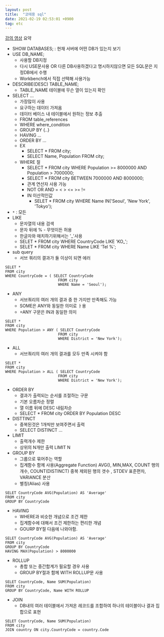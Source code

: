```yaml
---
layout: post
title:  "코테용 sql"
date: 2021-02-19 02:53:01 +0900
tag: etc
---
```


[강의 영상](https://youtu.be/vgIc4ctNFbc?list=PLLEdTF5YBpmNoCmwZEOJcvu-083OrxpnB) 요약

- SHOW DATABASES; : 현재 서버에 어떤 DB가 있는지 보기
- USE DB_NAME;
  - 사용할 DB지정
  - 다시 USE문사용 OR 다른 DB사용하겠다고 명시하지않으면 모든 SQL문은 지정DB에서 수행
  - Workbench에서 직접 선택해 사용가능
- DESCRIBE(DESC) TABLE_NAME;
  - TABLE_NAME 테이블에 무슨 열이 있는지 확인
- SELECT ...
  - 가장많이 사용
  - 요구하는 데이터 가져옴
  - 데이터 베이스 내 테이블에서 원하는 정보 추출
  - FROM table_references
  - WHERE  where_condition
  - GROUP BY {..}
  - HAVING ...
  - ORDER BY ...
  - EX 
    - SELECT * FROM city; 
    - SELECT Name, Population FROM city; 
  - WHERE 절
    - SELECT * FROM city WHERE  Population >= 8000000 AND Population > 7000000;
    - SELECT * FROM city BETWEEN 7000000 AND 8000000;
    - 관계 연산자 사용 가능 
    -  NOT OR AND = < > <= >= !=
    -  IN 이산적인값
       -  SELET * FROM city WHERE Name IN('Seoul', 'New York', 'Tokyo');
- `*` : 모든
- LIKE
  - 문자열의 내용 검색
  - 문자 뒤에 % - 무엇이든 허용
  - 한글자와 매치하기위해서는 '_'사용
  -  SELET * FROM city WHERE CountryCode  LIKE 'KO_';
  -   SELET * FROM city WHERE Name  LIKE 'Tel %';
- sub query 
  - 서브 쿼리의 결과가 둘 이상이 되면 에러
```
SELET * 
FROM city 
WHERE CountryCode = ( SELECT CountryCode 
                        FROM city 
                        WHERE Name = 'Seoul');
```
- ANY
  - 서브쿼리의 여러 개의 결과 중 한 가지만 만족해도 가능
  - SOME은 ANY와 동일한 의미로 ㅏ용
  - =ANY 구문은 IN과 동일한 의미
```
SELET * 
FROM city 
WHERE Population > ANY ( SELECT CountryCode 
                        FROM city 
                        WHERE District = 'New York');
```

- ALL
  - 서브쿼리의 여러 개의 결과를 모두 만족 시켜야 함

```
SELET * 
FROM city 
WHERE Population > ALL ( SELECT CountryCode 
                        FROM city 
                        WHERE District = 'New York');
```
- ORDER BY
  - 결과가 출력되는 순서를 조절하는 구문
  - 기본 오름차순 정렬
  - 열 이름 뒤에 DESC  내림차순
  -   SELECT * FROM city ORDER BY Population DESC
- DISTTINCT
  - 중복된것은 1개씩만 보여주면서 출력
  - SELECT DISTINCT ...
- LIMIT
  - 출력개수 제한
  - 상위의 N개만 출력 LIMIT N
- GROUP BY
  - 그룹으로 묶어주는 역할
  - 집계함수 함께 사용(Aggregate Function) AVG(), MIN,MAX, COUNT 행의개수, COUNT(DISTINCT) 중복 제외된 행의 갯수 , STDEV 표준편차, VARIANCE 분산
  - 별칭(Alias) 사용
```
SELET CountryCode AVG(Population) AS 'Average'
FROM city 
GROUP BY CountryCode
```

- HAVING
  - WHERE과 비슷한 개념으로 조건 제한
  - 집계함수에 대해서 조건 제한하는 편리한 개념
  - GOURP BY절 다음에 나와야함.
```
SELET CountryCode AVG(Population) AS 'Average'
FROM city 
GROUP BY CountryCode
HAVING MAX(Population) > 8000000
```
- ROLLUP
  - 총합 또는 중간합계가 필요할 경우 사용
  - GROUP BY절과 함께 WITH ROLLUP문 사용
```
SELET CountryCode, Name SUM(Population) 
FROM city 
GROUP BY CountryCode, Name WITH ROLLUP
```
- JOIN
  - DB내의 여러 테이블에서 가져온 레코드를 조합하여 하나의 테이블이나 결과 집합으로 표현
```
SELET CountryCode, Name SUM(Population) 
FROM city 
JOIN country ON city.CountryCode = country.Code
```








